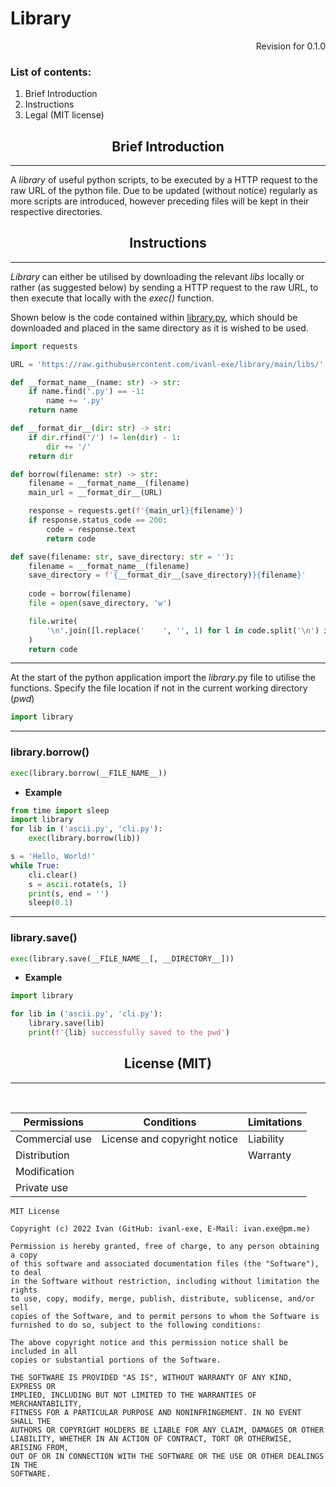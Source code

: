 <h1>Library</h1>

<p style="text-align:right">Revision for 0.1.0</p>

### List of contents:
1. Brief Introduction
2. Instructions
3. Legal (MIT license)

<b><h2 style="text-align:center">Brief Introduction</h3></b>

---

A <i>library</i> of useful python scripts, to be executed by a HTTP request to the raw URL of the python file. Due to be updated (without notice) regularly as more scripts are introduced, however preceding files will be kept in their respective directories.

<b><h2 style="text-align:center">Instructions</h3></b>

---

<i>Library</i> can either be utilised by downloading the relevant <i>libs</i> locally or rather (as suggested below) by sending a HTTP request to the raw URL, to then execute that locally with the <i>exec()</i> function.

Shown below is the code contained within [library.py](https://raw.githubusercontent.com/ivanl-exe/library/main/library.py), which should be downloaded and placed in the same directory as it is wished to be used.

``` python
import requests

URL = 'https://raw.githubusercontent.com/ivanl-exe/library/main/libs/'

def __format_name__(name: str) -> str:
    if name.find('.py') == -1:
        name += '.py'
    return name

def __format_dir__(dir: str) -> str:
    if dir.rfind('/') != len(dir) - 1:
        dir += '/'
    return dir

def borrow(filename: str) -> str:
    filename = __format_name__(filename)
    main_url = __format_dir__(URL)

    response = requests.get(f'{main_url}{filename}')
    if response.status_code == 200:
        code = response.text
        return code

def save(filename: str, save_directory: str = ''):
    filename = __format_name__(filename)
    save_directory = f'{__format_dir__(save_directory)}{filename}'
    
    code = borrow(filename)
    file = open(save_directory, 'w')

    file.write(
        '\n'.join([l.replace('    ', '', 1) for l in code.split('\n') if l.find('class') == -1])
    )
    return code
```

---

At the start of the python application import the <i>library</i>.py file to utilise the functions. Specify the file location if not in the current working directory (<i>pwd</i>)

~~~ python
import library
~~~

---

<b><h3>library.borrow()</h3></b>


``` python
exec(library.borrow(__FILE_NAME__))
```

* <b>Example</b>

``` python
from time import sleep
import library
for lib in ('ascii.py', 'cli.py'):
    exec(library.borrow(lib))

s = 'Hello, World!'
while True:
    cli.clear()
    s = ascii.rotate(s, 1)
    print(s, end = '')
    sleep(0.1)
```

---

<b><h3>library.save()</h3></b>

``` python
exec(library.save(__FILE_NAME__[, __DIRECTORY__]))
```

* <b>Example</b>

``` python
import library

for lib in ('ascii.py', 'cli.py'):
    library.save(lib)
    print(f'{lib} successfully saved to the pwd')
```

<b><h2 style="text-align:center">License (MIT)</h3></b>

---
<br>

|Permissions|Conditions|Limitations|
|---|---|---|
|Commercial use|License and copyright notice|Liability|
|Distribution||Warranty|
|Modification|||
|Private use|||

```
MIT License

Copyright (c) 2022 Ivan (GitHub: ivanl-exe, E-Mail: ivan.exe@pm.me)

Permission is hereby granted, free of charge, to any person obtaining a copy
of this software and associated documentation files (the "Software"), to deal
in the Software without restriction, including without limitation the rights
to use, copy, modify, merge, publish, distribute, sublicense, and/or sell
copies of the Software, and to permit persons to whom the Software is
furnished to do so, subject to the following conditions:

The above copyright notice and this permission notice shall be included in all
copies or substantial portions of the Software.

THE SOFTWARE IS PROVIDED "AS IS", WITHOUT WARRANTY OF ANY KIND, EXPRESS OR
IMPLIED, INCLUDING BUT NOT LIMITED TO THE WARRANTIES OF MERCHANTABILITY,
FITNESS FOR A PARTICULAR PURPOSE AND NONINFRINGEMENT. IN NO EVENT SHALL THE
AUTHORS OR COPYRIGHT HOLDERS BE LIABLE FOR ANY CLAIM, DAMAGES OR OTHER
LIABILITY, WHETHER IN AN ACTION OF CONTRACT, TORT OR OTHERWISE, ARISING FROM,
OUT OF OR IN CONNECTION WITH THE SOFTWARE OR THE USE OR OTHER DEALINGS IN THE
SOFTWARE.
```